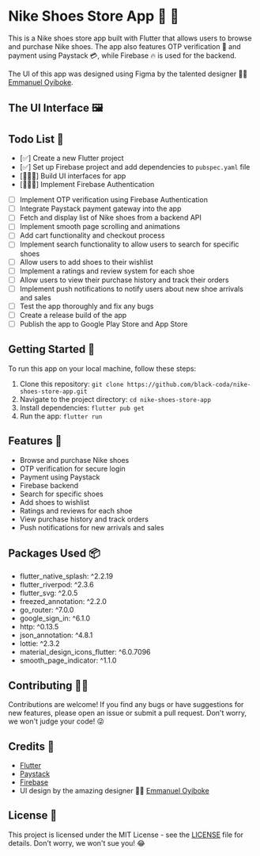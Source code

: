 # Nike Shoes Store App 🏬 👟

This is a Nike shoes store app built with Flutter that allows users to browse and purchase Nike shoes. The app also features OTP verification 🔐 and payment using Paystack 💳, while Firebase 🔥 is used for the backend.

The UI of this app was designed using Figma by the talented designer 👨‍🎨 [Emmanuel Oyiboke](https://www.figma.com/@rays_da_dev).

## The UI Interface 🖼️



## Todo List 📝

- [✅] Create a new Flutter project
- [✅] Set up Firebase project and add dependencies to `pubspec.yaml` file
- [👨🏿‍💻] Build UI interfaces for app
- [👨🏿‍💻] Implement Firebase Authentication
- [ ] Implement OTP verification using Firebase Authentication
- [ ] Integrate Paystack payment gateway into the app
- [ ] Fetch and display list of Nike shoes from a backend API
- [ ] Implement smooth page scrolling and animations
- [ ] Add cart functionality and checkout process
- [ ] Implement search functionality to allow users to search for specific shoes
- [ ] Allow users to add shoes to their wishlist
- [ ] Implement a ratings and review system for each shoe
- [ ] Allow users to view their purchase history and track their orders
- [ ] Implement push notifications to notify users about new shoe arrivals and sales
- [ ] Test the app thoroughly and fix any bugs
- [ ] Create a release build of the app
- [ ] Publish the app to Google Play Store and App Store

## Getting Started 🚀

To run this app on your local machine, follow these steps:

1. Clone this repository: `git clone https://github.com/black-coda/nike-shoes-store-app.git`
2. Navigate to the project directory: `cd nike-shoes-store-app`
3. Install dependencies: `flutter pub get`
4. Run the app: `flutter run`

## Features 🌟

- Browse and purchase Nike shoes
- OTP verification for secure login
- Payment using Paystack
- Firebase backend
- Search for specific shoes
- Add shoes to wishlist
- Ratings and reviews for each shoe
- View purchase history and track orders
- Push notifications for new arrivals and sales

## Packages Used 📦

- flutter_native_splash: ^2.2.19
- flutter_riverpod: ^2.3.6
- flutter_svg: ^2.0.5
- freezed_annotation: ^2.2.0
- go_router: ^7.0.0
- google_sign_in: ^6.1.0
- http: ^0.13.5
- json_annotation: ^4.8.1
- lottie: ^2.3.2
- material_design_icons_flutter: ^6.0.7096
- smooth_page_indicator: ^1.1.0

## Contributing 👨‍💻

Contributions are welcome! If you find any bugs or have suggestions for new features, please open an issue or submit a pull request. Don't worry, we won't judge your code! 😜

## Credits 👏

- [Flutter](https://flutter.dev/)
- [Paystack](https://paystack.com/)
- [Firebase](https://firebase.google.com/)
- UI design by the amazing designer 👨‍🎨 [Emmanuel Oyiboke](https://www.figma.com/@rays_da_dev)

## License 📝

This project is licensed under the MIT License - see the [LICENSE](LICENSE) file for details. Don't worry, we won't sue you! 😂
